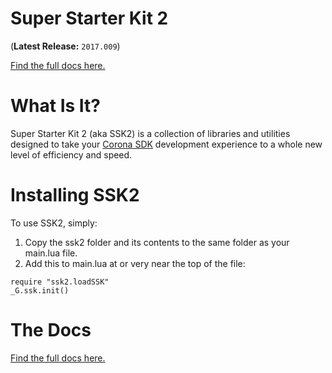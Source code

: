 # Super Starter Kit 2
(**Latest Release:** `2017.009`)

[Find the full docs here.](https://roaminggamer.github.io/RGDocs/pages/SSK2/)


# What Is It?
Super Starter Kit 2 (aka SSK2) is a collection of libraries and utilities designed to take your [Corona SDK](https://coronalabs.com/) development experience to a whole new level of efficiency and speed.

# Installing SSK2
To use SSK2, simply:

1. Copy the ssk2 folder and its contents to the same folder as your main.lua file.
2. Add this to main.lua at or very near the top of the file:
```
require "ssk2.loadSSK"
_G.ssk.init()
```

# The Docs
[Find the full docs here.](https://roaminggamer.github.io/RGDocs/pages/SSK2/)